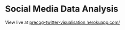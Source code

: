 # Social Media Data Analysis

View live at [precog-twitter-visualisation.herokuapp.com/](https://precog-twitter-visualisation.herokuapp.com/)
